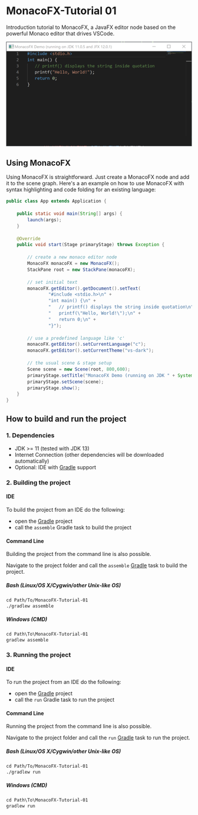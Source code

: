 # MonacoFX-Tutorial 01

Introduction tutorial to MonacoFX, a JavaFX editor node based on the powerful Monaco editor that drives VSCode.

<img src="resources/img/screenshot.png">

## Using MonacoFX

Using MonacoFX is straightforward. Just create a MonacoFX node and add it to the scene graph. Here's a an example on how to use MonacoFX with syntax highlighting and code folding for an existing language:

```java
public class App extends Application {

    public static void main(String[] args) {
        launch(args);
    }

    @Override
    public void start(Stage primaryStage) throws Exception {

        // create a new monaco editor node
        MonacoFX monacoFX = new MonacoFX();
        StackPane root = new StackPane(monacoFX);

        // set initial text
        monacoFX.getEditor().getDocument().setText(
                "#include <stdio.h>\n" +
                "int main() {\n" +
                "   // printf() displays the string inside quotation\n" +
                "   printf(\"Hello, World!\");\n" +
                "   return 0;\n" +
                "}");

        // use a predefined language like 'c'
        monacoFX.getEditor().setCurrentLanguage("c");
        monacoFX.getEditor().setCurrentTheme("vs-dark");

        // the usual scene & stage setup
        Scene scene = new Scene(root, 800,600);
        primaryStage.setTitle("MonacoFX Demo (running on JDK " + System.getProperty("java.version") + ")");
        primaryStage.setScene(scene);
        primaryStage.show();
    }
}
```


## How to build and run the project

### 1. Dependencies

- JDK >= 11 (tested with JDK 13)
- Internet Connection (other dependencies will be downloaded automatically)
- Optional: IDE with [Gradle](http://www.gradle.org/) support

### 2. Building the project

#### IDE

To build the project from an IDE do the following:

- open the  [Gradle](http://www.gradle.org/) project
- call the `assemble` Gradle task to build the project

#### Command Line

Building the project from the command line is also possible.

Navigate to the project folder and call the `assemble` [Gradle](http://www.gradle.org/)
task to build the project.

##### Bash (Linux/OS X/Cygwin/other Unix-like OS)

    cd Path/To/MonacoFX-Tutorial-01
    ./gradlew assemble
    
##### Windows (CMD)

    cd Path\To\MonacoFX-Tutorial-01
    gradlew assemble

### 3. Running the project

#### IDE

To run the project from an IDE do the following:

- open the  [Gradle](http://www.gradle.org/) project
- call the `run` Gradle task to run the project

#### Command Line

Running the project from the command line is also possible.

Navigate to the project folder and call the `run` [Gradle](http://www.gradle.org/)
task to run the project.

##### Bash (Linux/OS X/Cygwin/other Unix-like OS)

    cd Path/To/MonacoFX-Tutorial-01
    ./gradlew run
    
##### Windows (CMD)

    cd Path\To\MonacoFX-Tutorial-01
    gradlew run




